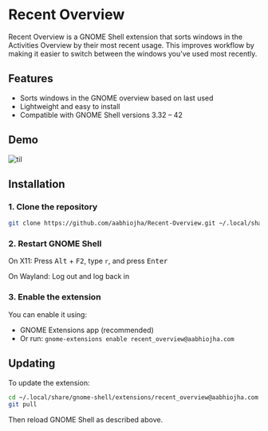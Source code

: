 **Recent Overview**
====================

Recent Overview is a GNOME Shell extension that sorts windows in the Activities Overview by their most recent usage. This improves workflow by making it easier to switch between the windows you've used most recently.

## Features
* Sorts windows in the GNOME overview based on last used
* Lightweight and easy to install
* Compatible with GNOME Shell versions 3.32 – 42

## Demo
![til](overview.gif)

## Installation
### 1. Clone the repository

```bash
git clone https://github.com/aabhiojha/Recent-Overview.git ~/.local/share/gnome-shell/extensions/recent_overview@aabhiojha.com
```

### 2. Restart GNOME Shell

On X11: Press <kbd>Alt</kbd> + <kbd>F2</kbd>, type `r`, and press <kbd>Enter</kbd>

On Wayland: Log out and log back in

### 3. Enable the extension

You can enable it using:

* GNOME Extensions app (recommended)
* Or run: `gnome-extensions enable recent_overview@aabhiojha.com`

## Updating

To update the extension:

```bash
cd ~/.local/share/gnome-shell/extensions/recent_overview@aabhiojha.com
git pull
```

Then reload GNOME Shell as described above.
